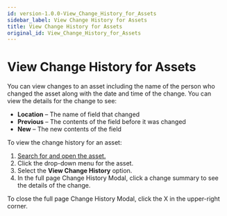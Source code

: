 ```yaml
---
id: version-1.0.0-View_Change_History_for_Assets
sidebar_label: View Change History for Assets
title: View Change History for Assets
original_id: View_Change_History_for_Assets
---
```


# View Change History for Assets

You can view changes to an asset including the name of the person who
changed the asset along with the date and time of the change. You can
view the details for the change to see:

  - **Location** – The name of field that changed
  - **Previous** – The contents of the field before it was changed
  - **New** – The new contents of the field

To view the change history for an asset:

1.  [Search for and open the asset.](Enhanced_Search.md)
2.  Click the drop-down menu for the asset.
3.  Select the **View Change History** option.
4.  In the full page Change History Modal, click a change summary to see
    the details of the change.

To close the full page Change History Modal, click the X in the
upper-right corner.

